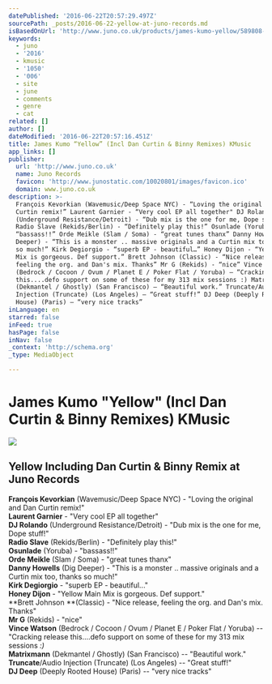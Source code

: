 ```yaml
---
datePublished: '2016-06-22T20:57:29.497Z'
sourcePath: _posts/2016-06-22-yellow-at-juno-records.md
isBasedOnUrl: 'http://www.juno.co.uk/products/james-kumo-yellow/589808-01/'
keywords:
  - juno
  - '2016'
  - kmusic
  - '1050'
  - '006'
  - site
  - june
  - comments
  - genre
  - cat
related: []
author: []
dateModified: '2016-06-22T20:57:16.451Z'
title: James Kumo “Yellow” (Incl Dan Curtin & Binny Remixes) KMusic
app_links: []
publisher:
  url: 'http://www.juno.co.uk'
  name: Juno Records
  favicon: 'http://www.junostatic.com/10020801/images/favicon.ico'
  domain: www.juno.co.uk
description: >-
  François Kevorkian (Wavemusic/Deep Space NYC) - “Loving the original and Dan
  Curtin remix!” Laurent Garnier - “Very cool EP all together" DJ Rolando
  (Underground Resistance/Detroit) - “Dub mix is the one for me, Dope stuff!”
  Radio Slave (Rekids/Berlin) - “Definitely play this!” Osunlade (Yoruba) -
  “bassass!!” Orde Meikle (Slam / Soma) - “great tunes thanx” Danny Howells (Dig
  Deeper) - “This is a monster .. massive originals and a Curtin mix too, thanks
  so much!” Kirk Degiorgio - “superb EP - beautiful…” Honey Dijon - “Yellow Main
  Mix is gorgeous. Def support.” Brett Johnson (Classic) - “Nice release,
  feeling the org. and Dan's mix. Thanks” Mr G (Rekids) - “nice” Vince Watson
  (Bedrock / Cocoon / Ovum / Planet E / Poker Flat / Yoruba) – “Cracking release
  this....defo support on some of these for my 313 mix sessions :) Matrixmann
  (Dekmantel / Ghostly) (San Francisco) – “Beautiful work.” Truncate/Audio
  Injection (Truncate) (Los Angeles) – “Great stuff!” DJ Deep (Deeply Rooted
  House) (Paris) – “very nice tracks”
inLanguage: en
starred: false
inFeed: true
hasPage: false
inNav: false
_context: 'http://schema.org'
_type: MediaObject

---
```

# James Kumo "Yellow" (Incl Dan Curtin & Binny Remixes) KMusic

<article style=""><img src="https://imgflo.herokuapp.com/graph/vahj1ThiexotieMo/f6d83283b6ff93f9419856ca043b228e/noop.jpg?input=http%3A%2F%2Fimages.junostatic.com%2Ffull%2FCS589808-01A-BIG.jpg" /><h1>Yellow Including Dan Curtin &amp; Binny Remix at Juno Records</h1></article>

**François Kevorkian** (Wavemusic/Deep Space NYC) - "Loving the original and Dan Curtin remix!"  
**Laurent Garnier** - "Very cool EP all together"  
**DJ Rolando** (Underground Resistance/Detroit) - "Dub mix is the one for me, Dope stuff!"  
**Radio Slave** (Rekids/Berlin) - "Definitely play this!"  
**Osunlade** (Yoruba) - "bassass!!"  
**Orde Meikle** (Slam / Soma) - "great tunes thanx"  
**Danny Howells** (Dig Deeper) - "This is a monster .. massive originals and a Curtin mix too, thanks so much!"  
**Kirk Degiorgio** - "superb EP - beautiful..."  
**Honey Dijon** - "Yellow Main Mix is gorgeous. Def support."  
**Brett Johnson **(Classic) - "Nice release, feeling the org. and Dan's mix. Thanks"  
**Mr G** (Rekids) - "nice"  
**Vince Watson** (Bedrock / Cocoon / Ovum / Planet E / Poker Flat / Yoruba) -- "Cracking release this....defo support on some of these for my 313 mix sessions _:)_  
**Matrixmann** (Dekmantel / Ghostly) (San Francisco) -- "Beautiful work."  
**Truncate**/Audio Injection (Truncate) (Los Angeles) -- "Great stuff!"  
**DJ Deep** (Deeply Rooted House) (Paris) -- "very nice tracks"